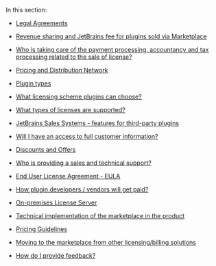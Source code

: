 [//]: # (title: General Information and FAQ)

In this section:

* [Legal Agreements](legal-agreements.md)

* [Revenue sharing and JetBrains fee for plugins sold via Marketplace](revenue-sharing-and-fees.md)

* [Who is taking care of the payment processing, accountancy and tax processing related to the sale of license?](payments-accountancy-taxes-services.md)

* [Pricing and Distribution Network](pricing-and-distribution-network.md)

* [Plugin types](plugin-types.md)

* [What licensing scheme plugins can choose?](licensing-schemes.md)

* [What types of licenses are supported?](license-types.md)

* [JetBrains Sales Systems - features for third-party plugins](jetbrains-sales-systems.md)

* [Will I have an access to full customer information?](customer-information-access.md)

* [Discounts and Offers](discounts-and-offers.md)

* [Who is providing a sales and technical support?](sales-and-technical-support.md)

* [End User License Agreement - EULA](eula.md)

* [How plugin developers / vendors will get paid?](getting-paid.md)

* [On-premises License Server](license-server.md)

* [Technical implementation of the marketplace in the product](technical-implementation.md)

* [Pricing Guidelines](pricing-guidelines.md)

* [Moving to the marketplace from other licensing/billing solutions](moving-to-marketplace.md)

* [How do I provide feedback?](feedback.md)
